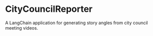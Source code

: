 # CityCouncilReporter
 A LangChain application for generating story angles from city council meeting videos.
